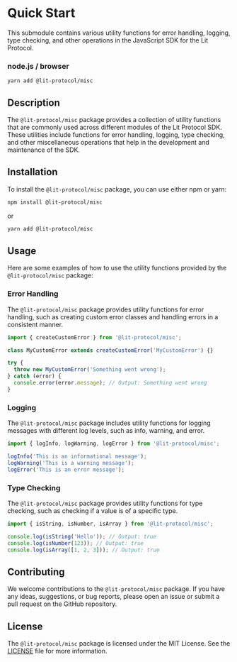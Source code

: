 # Quick Start

This submodule contains various utility functions for error handling, logging, type checking, and other operations in the JavaScript SDK for the Lit Protocol.

### node.js / browser

```
yarn add @lit-protocol/misc
```

## Description

The `@lit-protocol/misc` package provides a collection of utility functions that are commonly used across different modules of the Lit Protocol SDK. These utilities include functions for error handling, logging, type checking, and other miscellaneous operations that help in the development and maintenance of the SDK.

## Installation

To install the `@lit-protocol/misc` package, you can use either npm or yarn:

```bash
npm install @lit-protocol/misc
```

or

```bash
yarn add @lit-protocol/misc
```

## Usage

Here are some examples of how to use the utility functions provided by the `@lit-protocol/misc` package:

### Error Handling

The `@lit-protocol/misc` package provides utility functions for error handling, such as creating custom error classes and handling errors in a consistent manner.

```javascript
import { createCustomError } from '@lit-protocol/misc';

class MyCustomError extends createCustomError('MyCustomError') {}

try {
  throw new MyCustomError('Something went wrong');
} catch (error) {
  console.error(error.message); // Output: Something went wrong
}
```

### Logging

The `@lit-protocol/misc` package includes utility functions for logging messages with different log levels, such as info, warning, and error.

```javascript
import { logInfo, logWarning, logError } from '@lit-protocol/misc';

logInfo('This is an informational message');
logWarning('This is a warning message');
logError('This is an error message');
```

### Type Checking

The `@lit-protocol/misc` package provides utility functions for type checking, such as checking if a value is of a specific type.

```javascript
import { isString, isNumber, isArray } from '@lit-protocol/misc';

console.log(isString('Hello')); // Output: true
console.log(isNumber(123)); // Output: true
console.log(isArray([1, 2, 3])); // Output: true
```

## Contributing

We welcome contributions to the `@lit-protocol/misc` package. If you have any ideas, suggestions, or bug reports, please open an issue or submit a pull request on the GitHub repository.

## License

The `@lit-protocol/misc` package is licensed under the MIT License. See the [LICENSE](LICENSE) file for more information.
